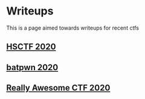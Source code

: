 # Writeups

This is a page aimed towards writeups for recent ctfs

## [HSCTF 2020](HSCTF)

## [batpwn 2020](batpwn)

## [Really Awesome CTF 2020](ractf/crypto)
